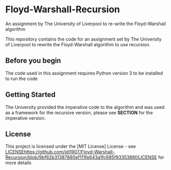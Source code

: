 # Floyd-Warshall-Recursion
An assignment by The University of Liverpool to re-write the Floyd-Warshall algorithm


This repository contains the code for an assignment set by The University of Liverpool to rewrite the Floyd-Warshall algorithm to use recursion.

**Before you begin**
------------

The code used in this assignment requires Python version 3 to be installed to run the code

**Getting Started**
------------

The University provided the imperative code to the algorithm and was used as a framework for the recursive version, please see **SECTION** for the imperative version.

**License**
------------

This project is licensed under the [MIT License] License - see [LICENSE](https://github.com/jdj1907/Floyd-Warshall-Recursion/blob/9bf62b31387880ef111fe643a1fc685f9335386f/LICENSE)https://github.com/jdj1907/Floyd-Warshall-Recursion/blob/9bf62b31387880ef111fe643a1fc685f9335386f/LICENSE for more details
